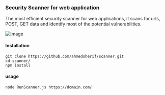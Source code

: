 ### Security Scanner for web application 

The most efficient security scanner for web applications, it scans for urls, POST, GET data and identify most of the potential vulnerabilities. 

![image](https://github.com/ahmedsherif/scanner/assets/4347574/963027be-4f4a-4a42-b4e2-9292875b3962)

#### Installation 

```shell
git clone https://github.com/ahmedsherif/scanner.git
cd scanner/
npm install
```

#### usage 
```shell
node RunScanner.js https://domain.com/
```
